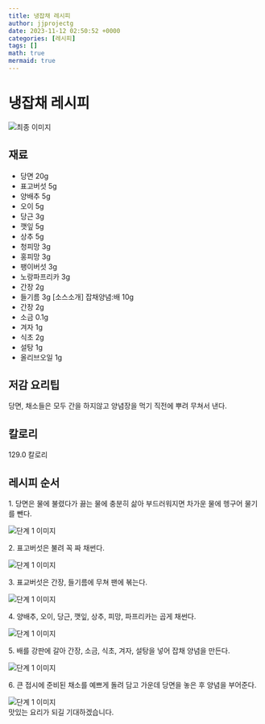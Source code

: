 ```yaml
---
title: 냉잡채 레시피
author: jjprojectg
date: 2023-11-12 02:50:52 +0000
categories: [레시피]
tags: []
math: true
mermaid: true
---
```

<meta name="og:type" content="website"/>
<meta charset="UTF-8"/>
<div class="header">
  <h1>냉잡채 레시피</h1>
</div>

<div class="container my-4">
  <div class="row">
    <div class="col-12 col-md-6">
      <div class="recipe-image">
        <img src="http://www.foodsafetykorea.go.kr/uploadimg/20141117/20141117053405_1416213245344.jpg" class="step-image" alt="최종 이미지"/>
      </div>
    </div>
    <div class="col-12 col-md-6">
      <div class="ingredients">
        <h2>재료</h2>
        <ul class="card">
          <li> 당면 20g </li>
          <li>  표고버섯 5g </li>
          <li>  양배추 5g </li>
          <li>  오이 5g </li>
          <li>  당근 3g </li>
          <li>  깻잎 5g </li>
          <li>  상추 5g </li>
          <li>  청피망 3g </li>
          <li>  홍피망 3g </li>
          <li>  팽이버섯 3g </li>
          <li>  노랑파프리카 3g </li>
          <li>  간장 2g </li>
          <li>  들기름 3g [소스소개] 잡채양념:배 10g </li>
          <li>  간장 2g </li>
          <li>  소금 0.1g </li>
          <li>  겨자 1g </li>
          <li>  식초 2g </li>
          <li>  설탕 1g </li>
          <li>  올리브오일 1g </li>
</ul>
      </div>
    </div>
    <div class="col-12 col-md-6">
      <div class="ingredients">
        <h2>저감 요리팁</h2>
        <div class="card"> 
          <p>
            당면, 채소들은 모두 간을 하지않고 양념장을 먹기 직전에 뿌려 무쳐서 낸다.
          </p>
        </div>
      </div>
      <div class="ingredients">
        <h2>칼로리</h2>
        <div class="card"> 
          <p>
            129.0 칼로리
          </p>
        </div>
      </div>
    </div>
  </div>

  <h2 class="my-4">레시피 순서</h2>
  <div class="card recipe-card">
    <div class="card-body recipe-step">
      <p class="card-text step-description">1. 당면은 물에 불렸다가 끓는 물에 충분히 삶아 부드러워지면 차가운 물에 헹구어 물기를 뺀다.</p>
      <img src="http://www.foodsafetykorea.go.kr/uploadimg/cook/811-1.jpg" alt="단계 1 이미지" class="step-image"/>
    </div>
  </div>
  <div class="card recipe-card">
    <div class="card-body recipe-step">
      <p class="card-text step-description">2. 표고버섯은 불려 꼭 짜 채썬다.</p>
      <img src="http://www.foodsafetykorea.go.kr/uploadimg/cook/811-2.jpg" alt="단계 1 이미지" class="step-image"/>
    </div>
  </div>
  <div class="card recipe-card">
    <div class="card-body recipe-step">
      <p class="card-text step-description">3. 표교버섯은 간장, 들기름에 무쳐 팬에 볶는다.</p>
      <img src="http://www.foodsafetykorea.go.kr/uploadimg/cook/811-3.jpg" alt="단계 1 이미지" class="step-image"/>
    </div>
  </div>
  <div class="card recipe-card">
    <div class="card-body recipe-step">
      <p class="card-text step-description">4. 양배추, 오이, 당근, 깻잎, 상추, 피망, 파프리카는 곱게 채썬다.</p>
      <img src="http://www.foodsafetykorea.go.kr/uploadimg/cook/811-4.jpg" alt="단계 1 이미지" class="step-image"/>
    </div>
  </div>
  <div class="card recipe-card">
    <div class="card-body recipe-step">
      <p class="card-text step-description">5. 배를 강판에 갈아 간장, 소금, 식초, 겨자, 설탕을 넣어 잡채 양념을 만든다.</p>
      <img src="http://www.foodsafetykorea.go.kr/uploadimg/cook/811-5.jpg" alt="단계 1 이미지" class="step-image"/>
    </div>
  </div>
  <div class="card recipe-card">
    <div class="card-body recipe-step">
      <p class="card-text step-description">6. 큰 접시에 준비된 채소를 예쁘게 돌려 담고 가운데 당면을 놓은 후 양념을 부어준다.</p>
      <img src="http://www.foodsafetykorea.go.kr/uploadimg/cook/811-6.jpg" alt="단계 1 이미지" class="step-image"/>
    </div>
  </div>

</div>
맛있는 요리가 되길 기대하겠습니다.
